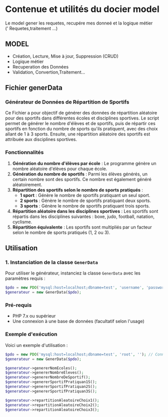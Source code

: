 # Contenue et utilités du docier model

Le model gener les requetes, recupére mes donneé et la logique métier  
(' Requetes,traitement ...)

## MODEL

- Création, Lecture, Mise à jour, Suppression (CRUD)
- Logique métier
- Recuperation des Données
- Validation, Convertion,Traitement...

## Fichier generData

### Générateur de Données de Répartition de Sportifs

Ce Fichier a pour objectif de générer des données de répartition aléatoire pour des sportifs dans différentes écoles et disciplines sportives. Le script permet de générer le nombre d'élèves et de sportifs, puis de répartir ces sportifs en fonction du nombre de sports qu'ils pratiquent, avec des choix allant de 1 à 3 sports. Ensuite, une répartition aléatoire des sportifs est attribuée aux disciplines sportives.

### Fonctionnalités

1. **Génération du nombre d'élèves par école** : Le programme génère un nombre aléatoire d'élèves pour chaque école.
2. **Génération du nombre de sportifs** : Parmi les élèves générés, un certain nombre sont des sportifs. Ce nombre est également généré aléatoirement.
3. **Répartition des sportifs selon le nombre de sports pratiqués** :
   - **1 sport** : Génère le nombre de sportifs pratiquant un seul sport.
   - **2 sports** : Génère le nombre de sportifs pratiquant deux sports.
   - **3 sports** : Génère le nombre de sportifs pratiquant trois sports.
4. **Répartition aléatoire dans les disciplines sportives** : Les sportifs sont répartis dans les disciplines suivantes : boxe, judo, football, natation, cyclisme.
5. **Répartition équivalente** : Les sportifs sont multipliés par un facteur selon le nombre de sports pratiqués (1, 2 ou 3).

## Utilisation

### 1. Instanciation de la classe `GenerData`

Pour utiliser le générateur, instanciez la classe `GenerData` avec les paramètres requis :

```php
$pdo = new PDO('mysql:host=localhost;dbname=test', 'username', 'password'); // Exemple de connexion à la base de données
$generateur = new GenerData($pdo);
```

### Pré-requis

- PHP 7.x ou supérieur
- Une connexion à une base de données (facultatif selon l'usage)

### Exemple d'exécution

Voici un exemple d'utilisation :

```php
$pdo = new PDO('mysql:host=localhost;dbname=test', 'root', ''); // Connexion à la base de données
$generateur = new GenerData($pdo);

$generateur->genererNomEcoles();
$generateur->genererNombreEleves();
$generateur->genererNombreDeSportif();
$generateur->genererSportifPratiquan1S();
$generateur->genererSportifPratiquan2S();
$generateur->genererSportifPratiquan3S();

$generateur->repartitionAleatoireChoix1();
$generateur->repartitionAleatoireChoix2();
$generateur->repartitionAleatoireChoix3();

```
